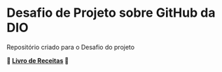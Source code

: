 # Desafio de Projeto sobre GitHub da DIO 
Repositório criado para o Desafio do projeto



**:book: [Livro de Receitas](https://github.com/ThiOlivr/dio-desafio-github/tree/main/livro-receitas) :book:**

